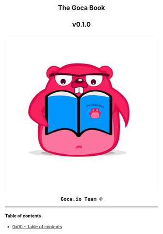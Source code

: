 <h2 align="center">The Goca Book</h1>
<h2 align="center">v0.1.0</h1>


<h2 align="center"><img align="center" src="img/Goca_book.png"></h1>

<h3 align="center"><pre>Goca.io Team &copy;</pre></h3>

***

#### Table of contents

- [0x00 - Table of contents](doc/0x00-TOC.md)
